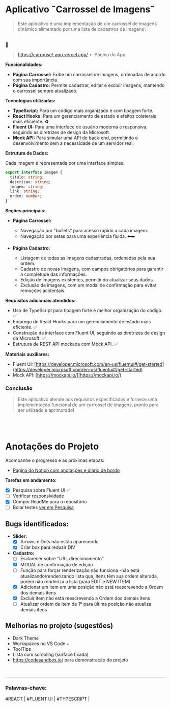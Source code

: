  # Aplicativo ˜Carrossel de Imagens˜

> Este aplicativo é uma implementação de um carrossel de imagens dinâmico alimentado por uma lista de cadastros de imagens✨

<br>🐞

> https://carrousel-app.vercel.app/ <- Página do App

**Funcionalidades:**

* **Página Carrossel:** Exibe um carrossel de imagens, ordenadas de acordo com sua importância. 
* **Página Cadastro:** Permite cadastrar, editar e excluir imagens, mantendo o carrossel sempre atualizado. ️

**Tecnologias utilizadas:**

* **TypeScript:** Para um código mais organizado e com tipagem forte. 
* **React Hooks:** Para um gerenciamento de estado e efeitos colaterais mais eficiente. ♻️
* **Fluent UI:** Para uma interface de usuário moderna e responsiva, seguindo as diretrizes de design da Microsoft. 
* **Mock API:** Para simular uma API de back-end, permitindo o desenvolvimento sem a necessidade de um servidor real. 

**Estrutura de Dados:**

Cada imagem é representada por uma interface simples:

```typescript
export interface Imagem {
  titulo: string;
  descricao: string;
  imagem: string;
  link: string;
  ordem: number;
}
```

**Seções principais:**

* **Página Carrossel:** 
    * Navegação por "bullets" para acesso rápido a cada imagem. 
    * Navegação por setas para uma experiência fluida. ⬅️➡️
    

* **Página Cadastro:** ️
    * Listagem de todas as imagens cadastradas, ordenadas pela sua ordem.
    * Cadastro de novas imagens, com campos obrigatórios para garantir a completude das informações.
    * Edição de imagens existentes, permitindo atualizar seus dados.
    * Exclusão de imagens, com um modal de confirmação para evitar remoções acidentais.

**Requisitos adicionais atendidos:**

* Uso de TypeScript para tipagem forte e melhor organização do código.  ✅
* Emprego de React Hooks para um gerenciamento de estado mais eficiente. ✅
* Construção da interface com Fluent UI, seguindo as diretrizes de design da Microsoft. ✅
* Estrutura de REST API mockada com Mock API. ✅

**Materiais auxiliares:**

* Fluent UI: [https://developer.microsoft.com/en-us/fluentui#/get-started](https://developer.microsoft.com/en-us/fluentui#/get-started)  
* Mock API: [https://mockapi.io/](https://mockapi.io/)  


### Conclusão

> Este aplicativo atende aos requisitos especificados e fornece uma implementação funcional de um carrossel de imagens, pronto para ser utilizado e aprimorado!

<br>
<br>

# Anotações do Projeto

Acompanhe o progresso e as próximas etapas:

* [Página do Notion com anotações e diário de bordo](https://jpdosher.notion.site/SharePrime-teste-Carrossel-86d26fa071914db795a51f44ad0de406?pvs=4)  

**Tarefas em andamento:**

- [x] Pesquisa sobre Fluent UI  ✅
- [ ] Verificar responsividade 
- [x] Compor ReadMe para o repositório 
- [ ] Bolar testes [ver em Pesquisa](https://www.notion.so/Pesquisa-50f0f5b1897348408d4bf8d602a51161?pvs=21) 

## Bugs identificados:

* **Slider:**
    - [x] Arrows e Dots não estão aparecendo 
    - [x] Criar box para reduzir DIV 
* **Cadastro:**
    - [ ] Esclarecer sobre "URL direcionamento" 
    - [x] MODAL de confirmação de edição
     - [ ]  Função para forçar renderização não funciona -não está atualizando/renderizando lista qua, itens têm sua ordem alterada, porém não renderiza a lista (para EDIT e NEW ITEM)
     - [x]  Adicionar um item em uma posição não está reescrevendo a Ordem dos demais itens
     - [x]  Excluir item não está reescrevendo a Ordem dos demais itens
     - [ ]  Atualizar ordem de item de 1º para última posição não atualiza demais itens

## Melhorias no projeto (sugestões)

- Dark Theme
- Workspaces no VS Code +
- ToolTips
- Lista com scrooling (surface fixada)
- https://codesandbox.io/ para demonstração do projeto


<br>

---

### Palavras-chave:

#REACT |
#FLUENT UI |
#TYPESCRIPT | 